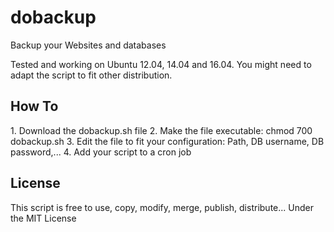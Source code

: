 dobackup
========

Backup your Websites and databases

Tested and working on Ubuntu 12.04, 14.04 and 16.04. You might need to adapt the script to fit other distribution.
<h2>How To</h2>
1. Download the dobackup.sh file
2. Make the file executable: chmod 700 dobackup.sh
3. Edit the file to fit your configuration: Path, DB username, DB password,...
4. Add your script to a cron job

<h2>License</h2>
This script is free to use, copy, modify, merge, publish, distribute... Under the MIT License
